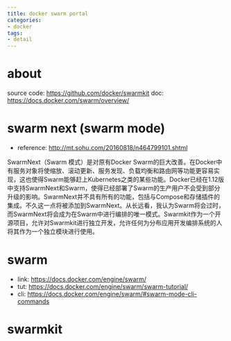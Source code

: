 ```yaml
---
title: docker swarm portal
categories:
- docker
tags:
- detail
---
```


# about 

source code: https://github.com/docker/swarmkit
doc: https://docs.docker.com/swarm/overview/

# swarm next (swarm mode)

- reference: http://mt.sohu.com/20160818/n464799101.shtml

SwarmNext（Swarm 模式）是对原有Docker Swarm的巨大改善。在Docker中有服务对象将使缩放、滚动更新、服务发现、负载均衡和路由网等功能更容易实现，这也使得Swarm能够赶上Kubernetes之类的某些功能。Docker已经在1.12版中支持SwarmNext和Swarm，使得已经部署了Swarm的生产用户不会受到部分升级的影响。SwarmNext并不具有所有的功能，包括与Compose和存储插件的集成。不久这一点将被添加到SwarmNext。从长远看，我认为Swarm将会过时，而SwarmNext将会成为在Swarm中进行编排的唯一模式。Swarmkit作为一个开源项目，允许对Swarmkit进行独立开发，允许任何为分布应用开发编排系统的人将其作为一个独立模块进行使用。

# swarm 

- link: https://docs.docker.com/engine/swarm/
- tut: https://docs.docker.com/engine/swarm/swarm-tutorial/
- cli: https://docs.docker.com/engine/swarm/#swarm-mode-cli-commands

# swarmkit
